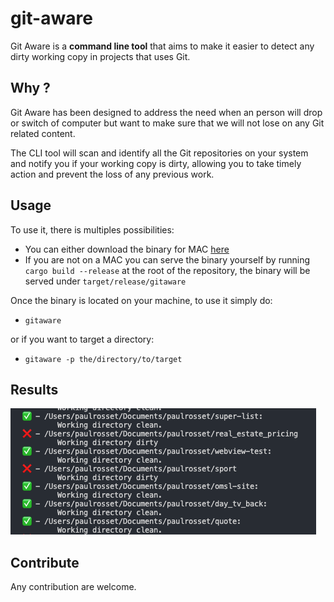 # git-aware

Git Aware is a **command line tool** that aims to make it easier to detect any dirty working copy in projects that uses Git.

## Why ?

Git Aware has been designed to address the need when an person will drop or switch of computer but want to make sure that we will not lose on any Git related content.

The CLI tool will scan and identify all the Git repositories on your system and notify you if your working copy is dirty, allowing you to take timely action and prevent the loss of any previous work.

## Usage

To use it, there is multiples possibilities:

- You can either download the binary for MAC [here]()
- If you are not on a MAC you can serve the binary yourself by running `cargo build --release` at the root of the repository, the binary will be served under `target/release/gitaware`

Once the binary is located on your machine, to use it simply do:

- `gitaware`

or if you want to target a directory:

- `gitaware -p the/directory/to/target`

## Results

![A sample result from the CLI tool](./public/sample-git-aware.png)

## Contribute

Any contribution are welcome.
